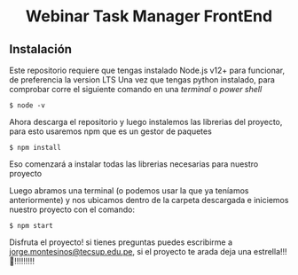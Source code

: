 # <div align="center">Webinar Task Manager FrontEnd</div>

## Instalación

Este repositorio requiere que tengas instalado Node.js v12+ para funcionar, de preferencia la version LTS
Una vez que tengas python instalado, para comprobar corre el siguiente comando en una _terminal_ o _power shell_

```
$ node -v
```

Ahora descarga el repositorio y luego instalemos las librerias del proyecto, para esto usaremos npm que es un gestor de paquetes

```
$ npm install
```

Eso comenzará a instalar todas las librerias necesarias para nuestro proyecto 

Luego abramos una terminal (o podemos usar la que ya teníamos anteriormente) y nos ubicamos dentro de la carpeta descargada e iniciemos nuestro proyecto con el comando:

```
$ npm start
```

Disfruta el proyecto! si tienes preguntas puedes escribirme a jorge.montesinos@tecsup.edu.pe, si el proyecto te arada deja una estrella!!! 🌟️!!!!!!!!!
